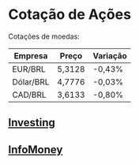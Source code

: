 # Cotação de Ações

Cotações de moedas:

| Empresa    | Preço  | Variação |
|------------|-------|----------|
| EUR/BRL    | 5,3128 | -0,43%   |
| Dólar/BRL  | 4,7776 | -0,03%   |
| CAD/BRL    | 3,6133 | -0,80%   |



## [Investing ](https://br.investing.com/economic-calendar/)

## [InfoMoney ](https://www.infomoney.com.br/)


